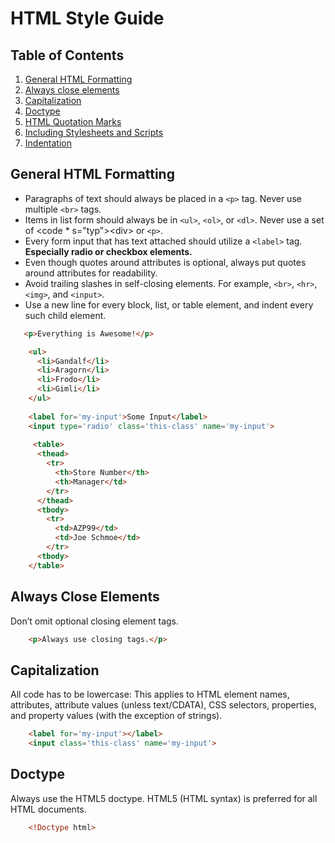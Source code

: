 # HTML Style Guide
## Table of Contents

1. [General HTML Formatting](#general-html-formatting)
2. [Always close elements](#always-close-elements)
3. [Capitalization](#capitalization)
4. [Doctype](#doctype)
5. [HTML Quotation Marks](#html-quotation-marks)
6. [Including Stylesheets and Scripts](#including-stylesheets-and-scripts)
7. [Indentation](#indentation)

## General HTML Formatting

* Paragraphs of text should always be placed in a <code>&lt;p&gt;</code> tag. Never use multiple <code>&lt;br&gt;</code> tags.
* Items in list form should always be in <code>&lt;ul&gt;</code>, <code>&lt;ol&gt;</code>, or <code>&lt;dl&gt;</code>. Never use a set of <code * s="typ">&lt;div&gt;</code> or <code>&lt;p&gt;</code>.
* Every form input that has text attached should utilize a <code >&lt;label&gt;</code> tag. <strong>Especially radio or checkbox elements.</strong>
* Even though quotes around attributes is optional, always put quotes around attributes for readability.
* Avoid trailing slashes in self-closing elements. For example, <code >&lt;br&gt;</code>, <code c>&lt;hr&gt;</code>, <code>&lt;img&gt;</code>, and <code>&lt;input&gt;</code>.
* Use a new line for every block, list, or table element, and indent every such child element.
```html
   <p>Everything is Awesome!</p>

    <ul>
      <li>Gandalf</li>
      <li>Aragorn</li>
      <li>Frodo</li>
      <li>Gimli</li>
    </ul>
    
    <label for='my-input'>Some Input</label>
    <input type='radio' class='this-class' name='my-input'>
    
     <table>
      <thead>
        <tr>
          <th>Store Number</th>
          <th>Manager</td>
        </tr>
      </thead>
      <tbody>
        <tr>
          <td>AZP99</td>
          <td>Joe Schmoe</td>
        </tr>
      <tbody>
    </table>
 ```
## Always Close Elements
Don’t omit optional closing element tags.
```html
    <p>Always use closing tags.</p>
```
## Capitalization
All code has to be lowercase: This applies to HTML element names, attributes, attribute values (unless text/CDATA), CSS selectors, properties, and property values (with the exception of strings).</p>
```html
    <label for='my-input'></label>
    <input class='this-class' name='my-input'>
```

## Doctype
Always use the HTML5 doctype. HTML5 (HTML syntax) is preferred for all HTML documents.
```html
    <!Doctype html>
```
